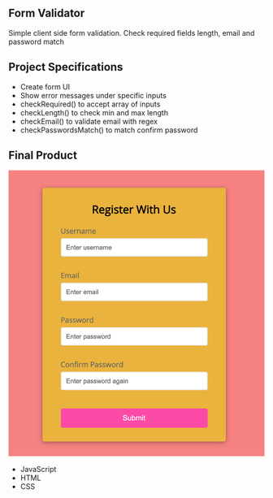 ## Form Validator
Simple client side form validation. Check required fields length, email and password match

## Project Specifications

- Create form UI
- Show error messages under specific inputs
- checkRequired() to accept array of inputs
- checkLength() to check min and max length
- checkEmail() to validate email with regex
- checkPasswordsMatch() to match confirm password

## Final Product

!["Form Validator"](https://github.com/yuzhakova/form_validator/blob/main/form-validator.png)

- JavaScript
- HTML
- CSS